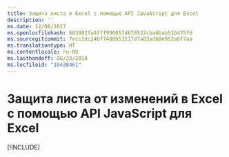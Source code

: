 ```yaml
---
title: Защита листа в Excel с помощью API JavaScript для Excel
description: ''
ms.date: 12/08/2017
ms.openlocfilehash: 683082fa4fff996057d678537cba6bab510475f6
ms.sourcegitcommit: 7ecc1dc24bf7488b53117d7a83ad60e952a6f7aa
ms.translationtype: HT
ms.contentlocale: ru-RU
ms.lasthandoff: 08/23/2018
ms.locfileid: "19438461"
---
```

# <a name="protect-a-worksheet-from-changes-in-excel-using-the-excel-javascript-api"></a>Защита листа от изменений в Excel с помощью API JavaScript для Excel

[!INCLUDE[](../includes/excel-tutorial-protect-worksheet.md)]